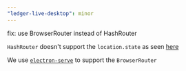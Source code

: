 ```yaml
---
"ledger-live-desktop": minor
---
```


fix: use BrowserRouter instead of HashRouter

`HashRouter` doesn't support the `location.state` as seen [here](https://github.com/remix-run/react-router/blob/v5/packages/react-router-dom/docs/api/HashRouter.md)

We use [`electron-serve`](https://github.com/sindresorhus/electron-serve) to support the `BrowserRouter`
